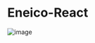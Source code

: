 # Eneico-React

![image](https://github.com/ShahraizNaveed/Eneico-React/assets/107168694/03aa9955-6505-4fa7-8e77-ca386f7671ba)
